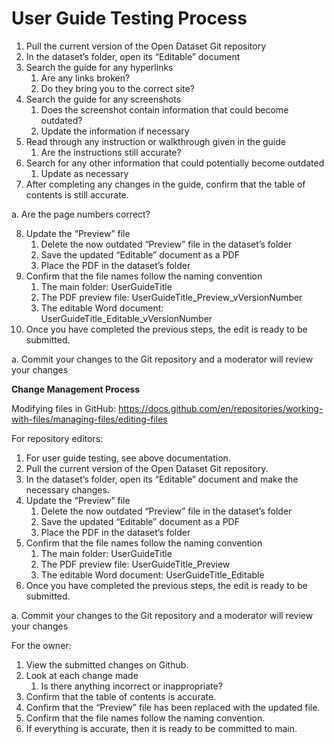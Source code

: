 # **User Guide Testing Process**

1. Pull the current version of the Open Dataset Git repository 
1. In the dataset’s folder, open its “Editable” document 
1. Search the guide for any hyperlinks 
   1. Are any links broken? 
   1. Do they bring you to the correct site? 
1. Search the guide for any screenshots 
   1. Does the screenshot contain information that could become outdated? 
   1. Update the information if necessary 
1. Read through any instruction or walkthrough given in the guide 
   1. Are the instructions still accurate? 
1. Search for any other information that could potentially become outdated 
   1. Update as necessary 
1. After completing any changes in the guide, confirm that the table of contents is still accurate. 

a. Are the page numbers correct? 

8. Update the “Preview” file 
   1. Delete the now outdated “Preview” file in the dataset’s folder 
   1. Save the updated “Editable” document as a PDF 
   1. Place the PDF in the dataset’s folder 
8. Confirm that the file names follow the naming convention 
   1. The main folder: UserGuideTitle 
   1. The PDF preview file: UserGuideTitle\_Preview\_vVersionNumber 
   1. The editable Word document: UserGuideTitle\_Editable\_vVersionNumber 
8. Once you have completed the previous steps, the edit is ready to be submitted. 

a.  Commit your changes to the Git repository and a moderator will review your changes 

**Change Management Process**

Modifying files in GitHub: [https://docs.github.com/en/repositories/working-with-files/managing-files/editing-files ](https://docs.github.com/en/repositories/working-with-files/managing-files/editing-files)

For repository editors: 

1. For user guide testing, see above documentation. 
1. Pull the current version of the Open Dataset Git repository. 
1. In the dataset’s folder, open its “Editable” document and make the necessary changes. 
1. Update the “Preview” file 
   1. Delete the now outdated “Preview” file in the dataset’s folder 
   1. Save the updated “Editable” document as a PDF 
   1. Place the PDF in the dataset’s folder 
1. Confirm that the file names follow the naming convention 
   1. The main folder: UserGuideTitle 
   1. The PDF preview file: UserGuideTitle\_Preview 
   1. The editable Word document: UserGuideTitle\_Editable 
1. Once you have completed the previous steps, the edit is ready to be submitted. 

a. Commit your changes to the Git repository and a moderator will review your changes 

For the owner: 

1. View the submitted changes on Github. 
1. Look at each change made 
   1. Is there anything incorrect or inappropriate? 
1. Confirm that the table of contents is accurate. 
1. Confirm that the “Preview” file has been replaced with the updated file. 
5. Confirm that the file names follow the naming convention. 
5. If everything is accurate, then it is ready to be committed to main. 
